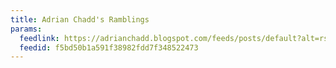 ```yaml
---
title: Adrian Chadd's Ramblings
params:
  feedlink: https://adrianchadd.blogspot.com/feeds/posts/default?alt=rss
  feedid: f5bd50b1a591f38982fdd7f348522473
---
```

